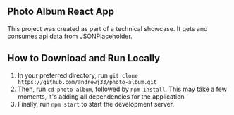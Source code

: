 ## Photo Album React App

This project was created as part of a technical showcase. It gets and consumes api data from JSONPlaceholder.

## How to Download and Run Locally

1. In your preferred directory, run `git clone https://github.com/andrewj33/photo-album.git`
2. Then, run `cd photo-album`, followed by `npm install`. This may take a few moments, it's adding all dependencies for the application
3. Finally, run `npm start` to start the development server.